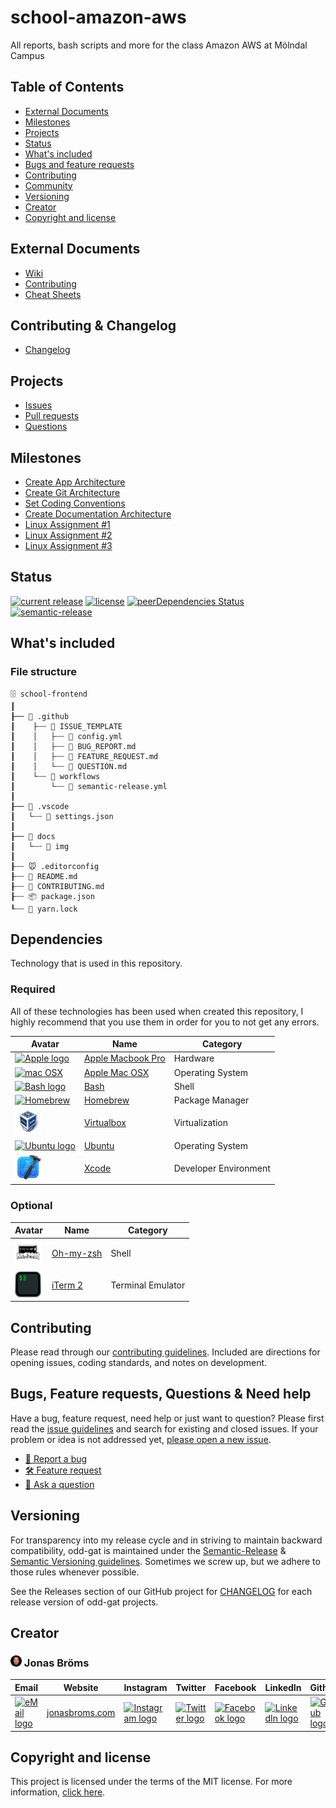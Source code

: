 # school-amazon-aws

All reports, bash scripts and more for the class Amazon AWS at Mölndal Campus

## Table of Contents

- [External Documents](#external-documents)
- [Milestones](#milestones)
- [Projects](#projects)
- [Status](#status)
- [What's included](#whats-included)
- [Bugs and feature requests](#bugs-and-feature-requests)
- [Contributing](#contributing)
- [Community](#community)
- [Versioning](#versioning)
- [Creator](#creator)
- [Copyright and license](#copyright-and-license)

## External Documents

- [Wiki](https://github.com/bromso/school-amazon-aws/wiki)
- [Contributing](https://github.com/bromso/school-amazon-aws/blob/main/CONTRIBUTING.md)
- [Cheat Sheets](https://github.com/bromso/school-amazon-aws/wiki)

## Contributing & Changelog

- [Changelog](https://github.com/bromso/school-amazon-aws/blob/main/CHANGELOG.md)

## Projects

- [Issues](https://github.com/bromso/school-amazon-aws/projects/3)
- [Pull requests](https://github.com/bromso/school-amazon-aws/projects/4)
- [Questions](https://github.com/bromso/school-amazon-aws/projects/5)

## Milestones

- [Create App Architecture](https://github.com/bromso/school-amazon-aws/milestone/7)
- [Create Git Architecture](https://github.com/bromso/school-amazon-aws/milestone/3)
- [Set Coding Conventions](https://github.com/bromso/school-amazon-aws/milestone/4)
- [Create Documentation Architecture](https://github.com/bromso/school-amazon-aws/milestone/2)
- [Linux Assignment #1](https://github.com/bromso/school-amazon-aws/milestone/1)
- [Linux Assignment #2](https://github.com/bromso/school-amazon-aws/milestone/5)
- [Linux Assignment #3](https://github.com/bromso/school-amazon-aws/milestone/6)

## Status

[![current release](https://img.shields.io/github/release/bromso/school-amazon-aws.svg)](https://img.shields.io/github/release/bromso/school-amazon-aws) [![license](https://img.shields.io/github/license/bromso/school-amazon-aws.svg)](https://img.shields.io/github/license/bromso/school-amazon-aws) [![peerDependencies Status](https://img.shields.io/david/peer/bromso/school-amazon-aws)](https://david-dm.org/bromso/school-amazon-aws?type=peer) [![semantic-release](https://img.shields.io/badge/%20%20%F0%9F%93%A6%F0%9F%9A%80-semantic--release-e10079.svg)](https://github.com/semantic-release/semantic-release)

## What's included

### File structure

```text
🗄️ school-frontend
┃
┠── 📁 .github
┃    ├┄┄ 📁 ISSUE_TEMPLATE
┃    │   ├┄┄ 📄 config.yml
┃    │   ├┄┄ 📄 BUG_REPORT.md
┃    │   ├┄┄ 📄 FEATURE_REQUEST.md
┃    │   └┄┄ 📄 QUESTION.md
┃    └┄┄ 📁 workflows
┃        └┄┄ 📄 semantic-release.yml
┃
┠── 📁 .vscode
┃   └┄┄ 📄 settings.json
┃
┠── 📁 docs
┃   └┄┄ 📁 img
┃
┠┄┄ 🐭 .editorconfig
┠┄┄ 📝 README.md
┠┄┄ 📝 CONTRIBUTING.md
┠┄┄ 📦 package.json
┖┄┄ 🧶 yarn.lock

```

## Dependencies

Technology that is used in this repository.

### Required

All of these technologies has been used when created this repository, I highly recommend that you use them in order for you to not get any errors.

| Avatar                                                                                                                                       | Name                                                    | Category              |
| -------------------------------------------------------------------------------------------------------------------------------------------- | ------------------------------------------------------- | --------------------- |
| <a href="https://www.apple.com/"><img src="https://cdn.svgporn.com/logos/apple.svg" alt="Apple logo" height="42" width="42" /></a>           | [Apple Macbook Pro](https://www.apple.com/macbook-pro/) | Hardware              |
| <a href="https://www.apple.com/macos/"><img src="https://cdn.svgporn.com/logos/macOS.svg" alt="mac OSX" height="42" width="42" /></a>        | [Apple Mac OSX](https://www.apple.com/macos/)           | Operating System      |
| <a href="https://www.gnu.org/software/bash/"><img src="https://cdn.svgporn.com/logos/bash.svg" alt="Bash logo" height="42" width="42" /></a> | [Bash](https://www.gnu.org/software/bash/)              | Shell                 |
| <a href="https://brew.sh/"><img src="https://cdn.svgporn.com/logos/homebrew.svg" alt="Homebrew" height="42" width="42" /></a>                | [Homebrew](https://brew.sh/)                            | Package Manager       |
| <a href="https://www.virtualbox.org/"><img src="docs/img/tech/virtualbox.png" alt="Virtualbox" height="42" width="42" /></a>                 | [Virtualbox](https://www.virtualbox.org/)               | Virtualization        |
| <a href="https://ubuntu.com/"><img src="https://cdn.svgporn.com/logos/ubuntu.svg" alt="Ubuntu logo" height="42" width="42" /></a>            | [Ubuntu](https://ubuntu.com/)                           | Operating System      |
| <a href="https://developer.apple.com/xcode/"><img src="docs/img/tech/xcode.png" alt="Xcode logo" height="42" width="42" /></a>               | [Xcode](https://developer.apple.com/xcode/)             | Developer Environment |

### Optional

| Avatar                                                                                                                | Name                           | Category          |
| --------------------------------------------------------------------------------------------------------------------- | ------------------------------ | ----------------- |
| <a href="https://ohmyz.sh/"><img src="docs/img/tech/oh-my-zsh.png" alt="Oh-my-zsh logo" height="42" width="42" /></a> | [Oh-my-zsh](https://ohmyz.sh/) | Shell             |
| <a href="https://iterm2.com/"><img src="docs/img/tech/iterm2.png" alt="iTerm 2" height="42" width="42" /></a>         | [iTerm 2](https://iterm2.com/) | Terminal Emulator |

## Contributing

Please read through our [contributing guidelines](https://github.com/bromso/school-amazon-aws/blob/main/CONTRIBUTING.md). Included are directions for opening issues, coding standards, and notes on development.

## Bugs, Feature requests, Questions & Need help

Have a bug, feature request, need help or just want to question? Please first read the [issue guidelines](https://github.com/bromso/school-amazon-aws/blob/main/.github/CONTRIBUTING.md#using-the-issue-tracker) and search for existing and closed issues. If your problem or idea is not addressed yet, [please open a new issue](https://github.com/bromso/school-amazon-aws/issues/new).

- [🐛 Report a bug](https://github.com/bromso/school-amazon-aws/issues/new?template=BUG_REPORT.md)
- [🛠️ Feature request](https://github.com/bromso/school-amazon-aws/issues/new?template=FEATURE_REQUEST.md)
- [💬 Ask a question](https://github.com/bromso/school-amazon-aws/issues/new?template=QUESTION.md)

## Versioning

For transparency into my release cycle and in striving to maintain backward compatibility, odd-gat is maintained under the [Semantic-Release](https://semantic-release.gitbook.io/semantic-release/) & [Semantic Versioning guidelines](https://semver.org). Sometimes we screw up, but we adhere to those rules whenever possible.

See the Releases section of our GitHub project for [CHANGELOG](https://github.com/bromso/school-amazon-aws/blob/main/CHANGELOG.md) for each release version of odd-gat projects.

## Creator

### <img src="docs/img/jonasbroms.png" alt="Jonas Bröms Avatar" width="18" height="18" /> Jonas Bröms

| Email                                                                                                                                           | Website                                  | Instagram                                                                                                                                                      | Twitter                                                                                                                                        | Facebook                                                                                                                                              | LinkedIn                                                                                                                                                        | Github                                                                                                                                       |
| ----------------------------------------------------------------------------------------------------------------------------------------------- | ---------------------------------------- | -------------------------------------------------------------------------------------------------------------------------------------------------------------- | ---------------------------------------------------------------------------------------------------------------------------------------------- | ----------------------------------------------------------------------------------------------------------------------------------------------------- | --------------------------------------------------------------------------------------------------------------------------------------------------------------- | -------------------------------------------------------------------------------------------------------------------------------------------- |
| <a href="mailto:jonasbroms@icloud.com"><img src="https://cdn.svgporn.com/logos/google-gmail.svg" alt="eMail logo" width="48" height="48" /></a> | [jonasbroms.com](https://jonasbroms.com) | <a href="https://www.instagram.com/jonasbroms/"><img src="https://cdn.svgporn.com/logos/instagram-icon.svg" alt="Instagram logo" width="48" height="48" /></a> | <a href="https://twitter.com/jonasbroms"><img src="https://cdn.svgporn.com/logos/twitter.svg" alt="Twitter logo" width="48" height="48" /></a> | <a href="https://www.facebook.com/jonasbroms"><img src="https://cdn.svgporn.com/logos/facebook.svg" alt="Facebook logo" width="48" height="48" /></a> | <a href="https://www.linkedin.com/in/jonas-broms/"><img src="https://cdn.svgporn.com/logos/linkedin-icon.svg" alt="LinkedIn logo" width="48" height="48" /></a> | <a href="https://github.com/bromso"><img src="https://cdn.svgporn.com/logos/github-icon.svg" alt="Github logo" width="48" height="48" /></a> |

## Copyright and license

This project is licensed under the terms of the MIT license.
For more information, [click here](https://github.com/bromso/school-amazon-aws/blob/master/LICENSE).

